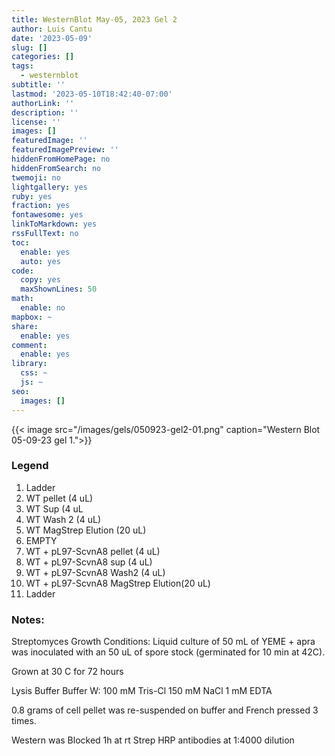 ```yaml
---
title: WesternBlot May-05, 2023 Gel 2
author: Luis Cantu
date: '2023-05-09'
slug: []
categories: []
tags:
  - westernblot
subtitle: ''
lastmod: '2023-05-10T18:42:40-07:00'
authorLink: ''
description: ''
license: ''
images: []
featuredImage: ''
featuredImagePreview: ''
hiddenFromHomePage: no
hiddenFromSearch: no
twemoji: no
lightgallery: yes
ruby: yes
fraction: yes
fontawesome: yes
linkToMarkdown: yes
rssFullText: no
toc:
  enable: yes
  auto: yes
code:
  copy: yes
  maxShownLines: 50
math:
  enable: no
mapbox: ~
share:
  enable: yes
comment:
  enable: yes
library:
  css: ~
  js: ~
seo:
  images: []
---
```


{{< image src="/images/gels/050923-gel2-01.png" caption="Western Blot 05-09-23 gel 1.">}}

### Legend
  1. Ladder
  2. WT pellet (4 uL)
  3. WT Sup (4 uL
  4. WT Wash 2 (4 uL)
  5. WT MagStrep Elution (20 uL)
  6. EMPTY
  7. WT + pL97-ScvnA8 pellet (4 uL)
  8. WT + pL97-ScvnA8 sup (4 uL)
  9. WT + pL97-ScvnA8 Wash2 (4 uL)
  10. WT + pL97-ScvnA8 MagStrep Elution(20 uL)
  11. Ladder

### Notes:

Streptomyces Growth Conditions:
Liquid culture of 50 mL of YEME + apra was inoculated with an 50 uL of spore stock (germinated for 10 min at 42C).

Grown at 30 C for 72 hours

Lysis Buffer Buffer W:
100 mM Tris-Cl
150 mM NaCl
     1 mM EDTA

0.8 grams of cell pellet was re-suspended on  buffer and French pressed 3 times.

Western was Blocked 1h at rt
Strep HRP antibodies at 1:4000 dilution
<!--more-->
